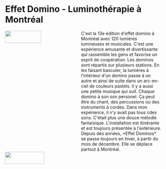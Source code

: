 # Effet Domino - Luminothérapie à Montréal
<img align="left" width="48%" height="10%" src="https://github.com/FOXTROTDELTALIMA/H23_V13_inspirations_LAFRENIERE/blob/main/fichier_Orale_Luminoth%C3%A9rapie/Images/Square-Victoria.png">
C'est la 13e édition d'effet domino à Montréal avec 120 lumières lumineuses et musicales. C'est une expérience amusante et divertissante qui rassemble les gens et favorise un esprit de coopération. Les dominos sont répartis sur plusieurs stations. En les faisant basculer, la lumières à l'intérieur d'un domino passe à un autre et ainsi de suite dans un arc-en-ciel de couleurs pastels. Il y a aussi une petite musique qui suit. Chaque domino à son son personel. Ça peut être du chant, des percussions ou des instruments à cordes. Dans mon expérience, il n'y avait pas tous cdes sons. C'était plus une douce mélodie fantaisique.
L'installation est itinérante et est toujours présentée à l'extérieure. Depuis des années, *Effet Dominos* se passe toujours en hiver, à partir du mois de décembre. Elle se déplace partout à Montréal.
<img align="center" width="50%" height="10%" src="https://github.com/FOXTROTDELTALIMA/H23_V13_inspirations_LAFRENIERE/blob/main/fichier_Orale_Luminoth%C3%A9rapie/Images/dominos-lum.png">
